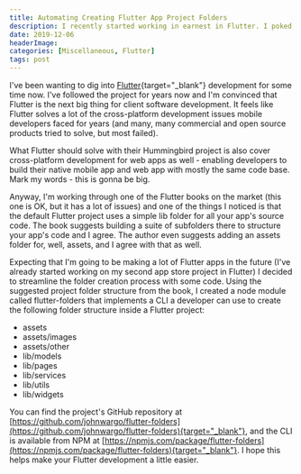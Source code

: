 ```yaml
---
title: Automating Creating Flutter App Project Folders
description: I recently started working in earnest in Flutter. I poked and prodded at it for a while, but I finally worked through a couple of books and articles and have a good feel for the framework. This article describes a little command-line utility I created to automatically setup a Flutter project folder structure.
date: 2019-12-06
headerImage: 
categories: [Miscellaneous, Flutter]
tags: post
---
```


I've been wanting to dig into [Flutter](https://flutter.dev/){target="_blank"} development for some time now. I've followed the project for years now and I'm convinced that Flutter is the next big thing for client software development. It feels like Flutter solves a lot of the cross-platform development issues mobile developers faced for years (and many, many commercial and open source products tried to solve, but most failed). 

What Flutter should solve with their Hummingbird project is also cover cross-platform development for web apps as well - enabling developers to build their native mobile app and web app with mostly the same code base. Mark my words - this is gonna be big.

Anyway, I'm working through one of the Flutter books on the market (this one is OK, but it has a lot of issues) and one of the things I noticed is that the default Flutter project uses a simple lib folder for all your app's source code. The book suggests building a suite of subfolders there to structure your app's code and I agree. The author even suggests adding an assets folder for, well, assets, and I agree with that as well.

Expecting that I'm going to be making a lot of Flutter apps in the future (I've already started working on my second app store project in Flutter) I decided to streamline the folder creation process with some code. Using the suggested project folder structure from the book, I created a node module called flutter-folders that implements a CLI a developer can use to create the following folder structure inside a Flutter project:

* assets
* assets/images
* assets/other
* lib/models
* lib/pages
* lib/services
* lib/utils
* lib/widgets

You can find the project's GitHub repository at [https://github.com/johnwargo/flutter-folders](https://github.com/johnwargo/flutter-folders){target="_blank"}, and the CLI is available from NPM at [https://npmjs.com/package/flutter-folders](https://npmjs.com/package/flutter-folders){target="_blank"}. I hope this helps make your Flutter development a little easier.